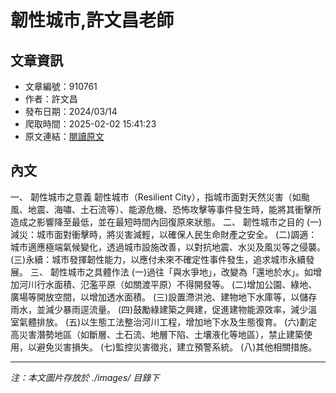 # 韌性城市,許文昌老師

## 文章資訊
- 文章編號：910761
- 作者：許文昌
- 發布日期：2024/03/14
- 爬取時間：2025-02-02 15:41:23
- 原文連結：[閱讀原文](https://real-estate.get.com.tw/Columns/detail.aspx?no=910761)

## 內文
一、	韌性城市之意義
韌性城市（Resilient City），指城市面對天然災害（如颱風、地震、海嘯、土石流等）、能源危機、恐怖攻擊等事件發生時，能將其衝擊所造成之影響降至最低，並在最短時間內回復原來狀態。
二、	韌性城市之目的
(一)減災：城市面對衝擊時，將災害減輕，以確保人民生命財產之安全。
(二)調適：城市適應極端氣候變化，透過城市設施改善，以對抗地震、水災及風災等之侵襲。
(三)永續：城市發揮韌性能力，以應付未來不確定性事件發生，追求城市永續發展。
三、	韌性城市之具體作法
(一)過往「與水爭地」，改變為「還地於水」。如增加河川行水面積、氾濫平原（如關渡平原）不得開發等。
(二)增加公園、綠地、廣場等開放空間，以增加透水面積。
(三)設置滯洪池、建物地下水庫等，以儲存雨水，並減少暴雨逕流量。
(四)鼓勵綠建築之興建，促進建物能源效率，減少溫室氣體排放。
(五)以生態工法整治河川工程，增加地下水及生態復育。
(六)劃定高災害潛勢地區（如斷層、土石流、地層下陷、土壤液化等地區），禁止建築使用，以避免災害損失。
(七)監控災害徵兆，建立預警系統。
(八)其他相關措施。

---
*注：本文圖片存放於 ./images/ 目錄下*
